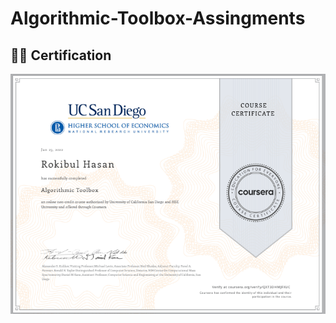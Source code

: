 # Algorithmic-Toolbox-Assingments

## 🎉🎈 Certification 
<img src="https://github.com/RokibulHasan7/Algorithmic-Toolbox-Assingments/blob/master/Certificate/AlgoToolboxCertificate.png">
